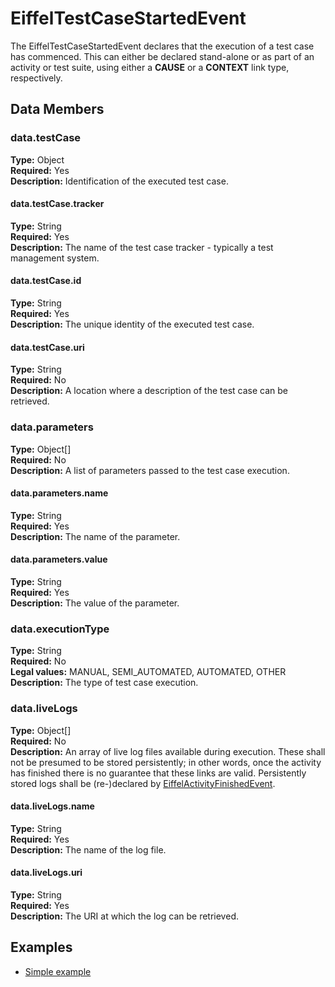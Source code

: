 # EiffelTestCaseStartedEvent
The EiffelTestCaseStartedEvent declares that the execution of a test case has commenced. This can either be declared stand-alone or as part of an activity or test suite, using either a __CAUSE__ or a __CONTEXT__ link type, respectively. 

## Data Members
### data.testCase
__Type:__ Object  
__Required:__ Yes  
__Description:__ Identification of the executed test case.

#### data.testCase.tracker
__Type:__ String  
__Required:__ Yes  
__Description:__ The name of the test case tracker - typically a test management system.

#### data.testCase.id
__Type:__ String  
__Required:__ Yes  
__Description:__ The unique identity of the executed test case.

#### data.testCase.uri
__Type:__ String  
__Required:__ No  
__Description:__ A location where a description of the test case can be retrieved.

### data.parameters
__Type:__ Object[]  
__Required:__ No  
__Description:__ A list of parameters passed to the test case execution.

#### data.parameters.name
__Type:__ String  
__Required:__ Yes  
__Description:__ The name of the parameter.

#### data.parameters.value
__Type:__ String  
__Required:__ Yes  
__Description:__ The value of the parameter.

### data.executionType
__Type:__ String  
__Required:__ No  
__Legal values:__ MANUAL, SEMI_AUTOMATED, AUTOMATED, OTHER  
__Description:__ The type of test case execution.

### data.liveLogs
__Type:__ Object[]  
__Required:__ No  
__Description:__ An array of live log files available during execution. These shall not be presumed to be stored persistently; in other words, once the activity has finished there is no guarantee that these links are valid. Persistently stored logs shall be (re-)declared by [EiffelActivityFinishedEvent](./EiffelActivityFinishedEvent.md).

#### data.liveLogs.name
__Type:__ String  
__Required:__ Yes  
__Description:__ The name of the log file.

#### data.liveLogs.uri
__Type:__ String  
__Required:__ Yes  
__Description:__ The URI at which the log can be retrieved.

## Examples
* [Simple example](../examples/events/EiffelTestCaseStartedEvent/simple.json)